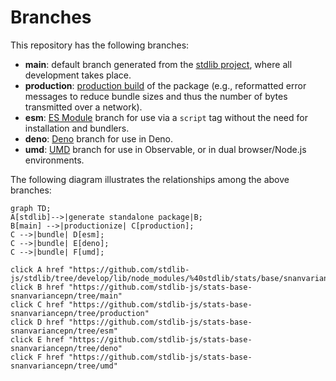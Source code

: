 <!--

@license Apache-2.0

Copyright (c) 2022 The Stdlib Authors.

Licensed under the Apache License, Version 2.0 (the "License");
you may not use this file except in compliance with the License.
You may obtain a copy of the License at

    http://www.apache.org/licenses/LICENSE-2.0

Unless required by applicable law or agreed to in writing, software
distributed under the License is distributed on an "AS IS" BASIS,
WITHOUT WARRANTIES OR CONDITIONS OF ANY KIND, either express or implied.
See the License for the specific language governing permissions and
limitations under the License.

-->

# Branches

This repository has the following branches:

-   **main**: default branch generated from the [stdlib project][stdlib-url], where all development takes place.
-   **production**: [production build][production-url] of the package (e.g., reformatted error messages to reduce bundle sizes and thus the number of bytes transmitted over a network).
-   **esm**: [ES Module][esm-url] branch for use via a `script` tag without the need for installation and bundlers.
-   **deno**: [Deno][deno-url] branch for use in Deno.
-   **umd**: [UMD][umd-url] branch for use in Observable, or in dual browser/Node.js environments.

The following diagram illustrates the relationships among the above branches:

```mermaid
graph TD;
A[stdlib]-->|generate standalone package|B;
B[main] -->|productionize| C[production];
C -->|bundle| D[esm];
C -->|bundle| E[deno];
C -->|bundle| F[umd];

click A href "https://github.com/stdlib-js/stdlib/tree/develop/lib/node_modules/%40stdlib/stats/base/snanvariancepn"
click B href "https://github.com/stdlib-js/stats-base-snanvariancepn/tree/main"
click C href "https://github.com/stdlib-js/stats-base-snanvariancepn/tree/production"
click D href "https://github.com/stdlib-js/stats-base-snanvariancepn/tree/esm"
click E href "https://github.com/stdlib-js/stats-base-snanvariancepn/tree/deno"
click F href "https://github.com/stdlib-js/stats-base-snanvariancepn/tree/umd"
```

[stdlib-url]: https://github.com/stdlib-js/stdlib/tree/develop/lib/node_modules/%40stdlib/stats/base/snanvariancepn
[production-url]: https://github.com/stdlib-js/stats-base-snanvariancepn/tree/production
[deno-url]: https://github.com/stdlib-js/stats-base-snanvariancepn/tree/deno
[umd-url]: https://github.com/stdlib-js/stats-base-snanvariancepn/tree/umd
[esm-url]: https://github.com/stdlib-js/stats-base-snanvariancepn/tree/esm
